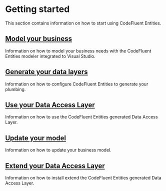 # Getting started

This section contains information on how to start using CodeFluent Entities.

## [Model your business](getting-started/model_your_business.md)

Information on how to model your business needs with the CodeFluent Entities modeler integrated to Visual Studio.

## [Generate your data layers](getting-started/generate_your_data_layers.md)

Information on how to configure CodeFluent Entities to generate your plumbing.

## [Use your Data Access Layer](getting-started/use_your_data_access_layer.md)

Information on how to use the CodeFluent Entities generated Data Access Layer.

## [Update your model](getting-started/update_your_model.md)

Information on how to update your business model.

## [Extend your Data Access Layer](getting-started/extend_your_data_access_layer.md)

Information on how to install extend the CodeFluent Entities generated Data Access Layer.